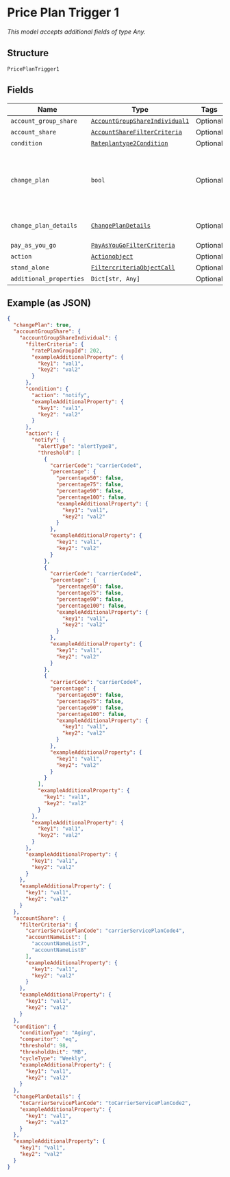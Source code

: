 
# Price Plan Trigger 1

*This model accepts additional fields of type Any.*

## Structure

`PricePlanTrigger1`

## Fields

| Name | Type | Tags | Description |
|  --- | --- | --- | --- |
| `account_group_share` | [`AccountGroupShareIndividual1`](../../doc/models/account-group-share-individual-1.md) | Optional | - |
| `account_share` | [`AccountShareFilterCriteria`](../../doc/models/account-share-filter-criteria.md) | Optional | - |
| `condition` | [`Rateplantype2Condition`](../../doc/models/rateplantype-2-condition.md) | Optional | - |
| `change_plan` | `bool` | Optional | a flag to set if the trigger changes service plans, true, or not, false |
| `change_plan_details` | [`ChangePlanDetails`](../../doc/models/change-plan-details.md) | Optional | The service plan code to switch to |
| `pay_as_you_go` | [`PayAsYouGoFilterCriteria`](../../doc/models/pay-as-you-go-filter-criteria.md) | Optional | - |
| `action` | [`Actionobject`](../../doc/models/actionobject.md) | Optional | - |
| `stand_alone` | [`FiltercriteriaObjectCall`](../../doc/models/filtercriteria-object-call.md) | Optional | - |
| `additional_properties` | `Dict[str, Any]` | Optional | - |

## Example (as JSON)

```json
{
  "changePlan": true,
  "accountGroupShare": {
    "accountGroupShareIndividual": {
      "filterCriteria": {
        "ratePlanGroupId": 202,
        "exampleAdditionalProperty": {
          "key1": "val1",
          "key2": "val2"
        }
      },
      "condition": {
        "action": "notify",
        "exampleAdditionalProperty": {
          "key1": "val1",
          "key2": "val2"
        }
      },
      "action": {
        "notify": {
          "alertType": "alertType8",
          "threshold": [
            {
              "carrierCode": "carrierCode4",
              "percentage": {
                "percentage50": false,
                "percentage75": false,
                "percentage90": false,
                "percentage100": false,
                "exampleAdditionalProperty": {
                  "key1": "val1",
                  "key2": "val2"
                }
              },
              "exampleAdditionalProperty": {
                "key1": "val1",
                "key2": "val2"
              }
            },
            {
              "carrierCode": "carrierCode4",
              "percentage": {
                "percentage50": false,
                "percentage75": false,
                "percentage90": false,
                "percentage100": false,
                "exampleAdditionalProperty": {
                  "key1": "val1",
                  "key2": "val2"
                }
              },
              "exampleAdditionalProperty": {
                "key1": "val1",
                "key2": "val2"
              }
            },
            {
              "carrierCode": "carrierCode4",
              "percentage": {
                "percentage50": false,
                "percentage75": false,
                "percentage90": false,
                "percentage100": false,
                "exampleAdditionalProperty": {
                  "key1": "val1",
                  "key2": "val2"
                }
              },
              "exampleAdditionalProperty": {
                "key1": "val1",
                "key2": "val2"
              }
            }
          ],
          "exampleAdditionalProperty": {
            "key1": "val1",
            "key2": "val2"
          }
        },
        "exampleAdditionalProperty": {
          "key1": "val1",
          "key2": "val2"
        }
      },
      "exampleAdditionalProperty": {
        "key1": "val1",
        "key2": "val2"
      }
    },
    "exampleAdditionalProperty": {
      "key1": "val1",
      "key2": "val2"
    }
  },
  "accountShare": {
    "filterCriteria": {
      "carrierServicePlanCode": "carrierServicePlanCode4",
      "accountNameList": [
        "accountNameList7",
        "accountNameList8"
      ],
      "exampleAdditionalProperty": {
        "key1": "val1",
        "key2": "val2"
      }
    },
    "exampleAdditionalProperty": {
      "key1": "val1",
      "key2": "val2"
    }
  },
  "condition": {
    "conditionType": "Aging",
    "comparitor": "eq",
    "threshold": 98,
    "thresholdUnit": "MB",
    "cycleType": "Weekly",
    "exampleAdditionalProperty": {
      "key1": "val1",
      "key2": "val2"
    }
  },
  "changePlanDetails": {
    "toCarrierServicePlanCode": "toCarrierServicePlanCode2",
    "exampleAdditionalProperty": {
      "key1": "val1",
      "key2": "val2"
    }
  },
  "exampleAdditionalProperty": {
    "key1": "val1",
    "key2": "val2"
  }
}
```


